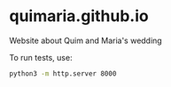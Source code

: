 # quimaria.github.io
Website about Quim and Maria's wedding

To run tests, use:

```sh
python3 -m http.server 8000
```
